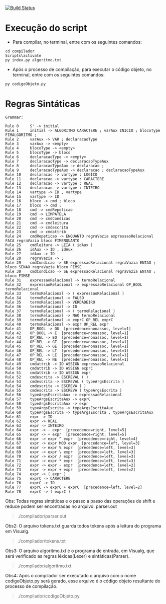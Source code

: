[![Build Status](https://travis-ci.com/joaomota59/compiladorLexicoSintaticoSematinco.svg?branch=main)](https://travis-ci.com/joaomota59/compiladorLexicoSintaticoSematinco)
# Execução do script
* Para compilar, no terminal, entre com os seguintes comandos:
``` shell
cd compilador
Scripts\activate
py index.py algoritmo.txt
```
* Após o processo de compilação, para executar o código objeto, no terminal, entre com os seguintes comandos:
``` shell
py codigoObjeto.py
```

# Regras Sintáticas
```
Grammar:

Rule 0     S' -> initial
Rule 1     initial -> ALGORITMO CARACTERE ; varAux INICIO ; blocoType FIMALGORITMO ;
Rule 2     varAux -> VAR ; declaracaoType
Rule 3     varAux -> <empty>
Rule 4     blocoType -> <empty>
Rule 5     blocoType -> bloco
Rule 6     declaracaoType -> <empty>
Rule 7     declaracaoType -> declaracaoTypeAux
Rule 8     declaracaoTypeAux -> declaracao ;
Rule 9     declaracaoTypeAux -> declaracao ; declaracaoTypeAux
Rule 10    declaracao -> vartype : LOGICO
Rule 11    declaracao -> vartype : CARACTERE
Rule 12    declaracao -> vartype : REAL
Rule 13    declaracao -> vartype : INTEIRO
Rule 14    vartype -> ID , vartype
Rule 15    vartype -> ID
Rule 16    bloco -> cmd ; bloco
Rule 17    bloco -> cmd ;
Rule 18    cmd -> cmdRepeticao
Rule 19    cmd -> LIMPATELA
Rule 20    cmd -> cmdCondicao
Rule 21    cmd -> cmdleitura
Rule 22    cmd -> cmdescrita
Rule 23    cmd -> cmdattrib
Rule 24    cmdRepeticao -> ENQUANTO regraVazia expressaoRelacional FACA regraVazia bloco FIMENQUANTO
Rule 25    cmdleitura -> LEIA ( idAux )
Rule 26    idAux -> ID , idAux
Rule 27    idAux -> ID
Rule 28    regraVazia -> ;
Rule 29    cmdCondicao -> SE expressaoRelacional regraVazia ENTAO ; bloco SENAO regraVazia bloco FIMSE
Rule 30    cmdCondicao -> SE expressaoRelacional regraVazia ENTAO ; bloco FIMSE
Rule 31    expressaoRelacional -> termoRelacional
Rule 32    expressaoRelacional -> expressaoRelacional OP_BOOL termoRelacional
Rule 33    termoRelacional -> ( expressaoRelacional )
Rule 34    termoRelacional -> FALSO
Rule 35    termoRelacional -> VERDADEIRO
Rule 36    termoRelacional -> ID
Rule 37    termoRelacional -> ( termoRelacional )
Rule 38    termoRelacional -> NAO termoRelacional
Rule 39    termoRelacional -> exprC OP_REL exprC
Rule 40    termoRelacional -> expr OP_REL expr
Rule 41    OP_BOOL -> OU  [precedence=nonassoc, level=1]
Rule 42    OP_BOOL -> E  [precedence=nonassoc, level=1]
Rule 43    OP_REL -> EQ  [precedence=nonassoc, level=1]
Rule 44    OP_REL -> GT  [precedence=nonassoc, level=1]
Rule 45    OP_REL -> GE  [precedence=nonassoc, level=1]
Rule 46    OP_REL -> LT  [precedence=nonassoc, level=1]
Rule 47    OP_REL -> LE  [precedence=nonassoc, level=1]
Rule 48    OP_REL -> NE  [precedence=nonassoc, level=1]
Rule 49    cmdattrib -> ID ASSIGN expressaoRelacional
Rule 50    cmdattrib -> ID ASSIGN exprC
Rule 51    cmdattrib -> ID ASSIGN expr
Rule 52    cmdescrita -> ESCREVAL ( )
Rule 53    cmdescrita -> ESCREVAL ( typeArgsEscrita )
Rule 54    cmdescrita -> ESCREVA ( )
Rule 55    cmdescrita -> ESCREVA ( typeArgsEscrita )
Rule 56    typeArgsEscritaAux -> expressaoRelacional
Rule 57    typeArgsEscritaAux -> exprC
Rule 58    typeArgsEscritaAux -> expr
Rule 59    typeArgsEscrita -> typeArgsEscritaAux
Rule 60    typeArgsEscrita -> typeArgsEscrita , typeArgsEscritaAux
Rule 61    expr -> ID
Rule 62    expr -> REAL
Rule 63    expr -> INTEIRO
Rule 64    expr -> - expr  [precedence=right, level=5]
Rule 65    expr -> + expr  [precedence=right, level=5]
Rule 66    expr -> expr ^ expr  [precedence=right, level=4]
Rule 67    expr -> expr MOD expr  [precedence=left, level=3]
Rule 68    expr -> expr % expr  [precedence=left, level=3]
Rule 69    expr -> expr \ expr  [precedence=left, level=3]
Rule 70    expr -> expr / expr  [precedence=left, level=3]
Rule 71    expr -> expr * expr  [precedence=left, level=3]
Rule 72    expr -> expr - expr  [precedence=left, level=2]
Rule 73    expr -> expr + expr  [precedence=left, level=2]
Rule 74    expr -> ( expr )
Rule 75    exprC -> CARACTERE
Rule 76    exprC -> ID
Rule 77    exprC -> exprC + exprC  [precedence=left, level=2]
Rule 78    exprC -> ( exprC )
```


Obs: Todas regras sintáticas e o passo a passo das operações de shift e reduce podem ser encontradas no arquivo: parser.out 
> ./compilador/parser.out

Obs2: O arquivo tokens.txt guarda todos tokens após a leitura do programa em Visualg.
> ./compilador/tokens.txt

Obs3: O arquivo algoritmo.txt é o programa de entrada, em Visualg, que será verificado as regras léxicas(Lexer) e sintáticas(Parser).
> ./compilador/algoritmo.txt

Obs4: Após o compilador ser executado o arquivo com o nome codigoObjeto.py será gerado, esse arquivo é o código objeto resultante do processo de compilação.
> ./compilador/codigoObjeto.py
